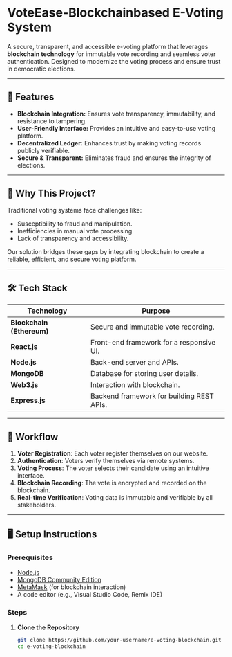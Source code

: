 # **VoteEase-Blockchainbased E-Voting System**

A secure, transparent, and accessible e-voting platform that leverages **blockchain technology** for immutable vote recording and seamless voter authentication. Designed to modernize the voting process and ensure trust in democratic elections.

---

## 🚀 **Features**
- **Blockchain Integration:** Ensures vote transparency, immutability, and resistance to tampering.
- **User-Friendly Interface:** Provides an intuitive and easy-to-use voting platform.
- **Decentralized Ledger:** Enhances trust by making voting records publicly verifiable.
- **Secure & Transparent:** Eliminates fraud and ensures the integrity of elections.

---

## 🌟 **Why This Project?**
Traditional voting systems face challenges like:
- Susceptibility to fraud and manipulation.
- Inefficiencies in manual vote processing.
- Lack of transparency and accessibility.

Our solution bridges these gaps by integrating blockchain to create a reliable, efficient, and secure voting platform.

---

## 🛠️ **Tech Stack**
| **Technology**         | **Purpose**                                  |
|-------------------------|----------------------------------------------|
| **Blockchain (Ethereum)** | Secure and immutable vote recording.      |
| **React.js**            | Front-end framework for a responsive UI.    |
| **Node.js**             | Back-end server and APIs.                   |
| **MongoDB**             | Database for storing user details.          |
| **Web3.js**             | Interaction with blockchain.                |
| **Express.js**          | Backend framework for building REST APIs.   |

---

## 🔄 **Workflow**
1. **Voter Registration**: Each voter register themselves on our website.
2. **Authentication**: Voters verify themselves via remote systems.
3. **Voting Process**: The voter selects their candidate using an intuitive interface.
4. **Blockchain Recording**: The vote is encrypted and recorded on the blockchain.
5. **Real-time Verification**: Voting data is immutable and verifiable by all stakeholders.

---

## 🖥️ **Setup Instructions**
### Prerequisites
- [Node.js](https://nodejs.org/)
- [MongoDB Community Edition](https://www.mongodb.com/docs/manual/installation/)
- [MetaMask](https://metamask.io/) (for blockchain interaction)
- A code editor (e.g., Visual Studio Code, Remix IDE)

### Steps
1. **Clone the Repository**
   ```bash
   git clone https://github.com/your-username/e-voting-blockchain.git
   cd e-voting-blockchain
